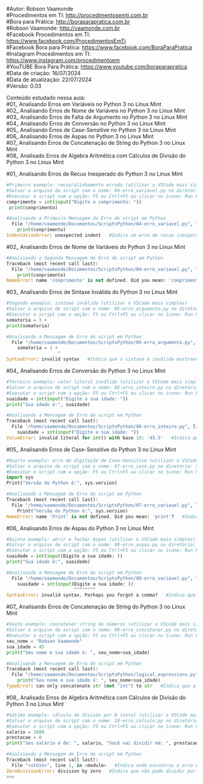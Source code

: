 #Autor: Robson Vaamonde<br>
#Procedimentos em TI: http://procedimentosemti.com.br<br>
#Bora para Prática: http://boraparapratica.com.br<br>
#Robson Vaamonde: http://vaamonde.com.br<br>
#Facebook Procedimentos em TI: https://www.facebook.com/ProcedimentosEmTi<br>
#Facebook Bora para Prática: https://www.facebook.com/BoraParaPratica<br>
#Instagram Procedimentos em TI: https://www.instagram.com/procedimentoem<br>
#YouTUBE Bora Para Prática: https://www.youtube.com/boraparapratica<br>
#Data de criação: 16/07/2024<br>
#Data de atualização: 22/07/2024<br>
#Versão: 0.03<br>

Conteúdo estudado nessa aula:<br>
#01_ Analisando Erros em Variáveis no Python 3 no Linux Mint<br>
#02_ Analisando Erros de Nome de Variáveis no Python 3 no Linux Mint<br>
#03_ Analisando Erros de Falta de Argumento no Python 3 no Linux Mint<br>
#04_ Analisando Erros de Conversão no Python 3 no Linux Mint<br>
#05_ Analisando Erros de Case-Sensitive no Python 3 no Linux Mint<br>
#06_ Analisando Erros de Aspas no Python 3 no Linux Mint<br>
#07_ Analisando Erros de Concatenação de String do Python 3 no Linux Mint<br>
#08_ Analisado Erros de Algebra Aritmética com Cálculos de Divisão do Python 3 no Linux Mint<br>

#01_ Analisando Erros de Recuo Inesperado do Python 3 no Linux Mint<br>
```python
#Primeiro exemplo: recuo/alinhamento errado (utilizar o VSCode mais simples)
#Salvar o arquivo de script com o nome: 04-erro_variavel.py no diretório: ScriptsPython
#Executar o script com a opção: F5 ou Ctrl+F5 ou clicar no ícone: Run Python File
comprimento = int(input("Digite o comprimento: "))
 print(conprimento)

#Analisando a Primeira Mensagem do Erro do script em Python
  File "/home/vaamonde/Documentos/ScriptsPython/04-erro_variavel.py", line 2   #Indica onde encontrou o erro e parou o script
    print(conprimento)
IndentationError: unexpected indent   #Indica um erro de recuo inesperado
```

#02_ Analisando Erros de Nome de Variáveis do Python 3 no Linux Mint<br>
```python
#Analisando a Segunda Mensagem do Erro do script em Python
Traceback (most recent call last):
  File "/home/vaamonde/Documentos/ScriptsPython/04-erro_variavel.py", line 2, in <module>   #Indica onde encontrou o erro e parou o script
    print(conprimento)
NameError: name 'conprimento' is not defined. Did you mean: 'comprimento'?   #Indica que o nome da variável não está definido
```
#03_ Analisando Erros de Sintaxe Inválida do Python 3 no Linux Mint<br>
```python
#Segundo exemplo: sintaxe inválida (utilizar o VSCode mais simples)
#Salvar o arquivo de script com o nome: 05-erro_argumento.py no diretório: ScriptsPython
#Executar o script com a opção: F5 ou Ctrl+F5 ou clicar no ícone: Run Python File
somatoria = 3 +
print(somatoria)

#Analisando a Mensagem de Erro do script em Python
  File "/home/vaamonde/Documentos/ScriptsPython/05-erro_argumento.py", line 1   #Indica onde encontrou o erro e parou o script
    somatoria = 3 +
                   ^
SyntaxError: invalid syntax   #Indica que a sintaxe é inválida mostrando onde está o erro no simbolo de ^ (circunflexo)
```

#04_ Analisando Erros de Conversão do Python 3 no Linux Mint<br>
```python
#Terceiro exemplo: valor literal inválido (utilizar o VSCode mais simples)
#Salvar o arquivo de script com o nome: 06-erro_inteiro.py no diretório: ScriptsPython
#Executar o script com a opção: F5 ou Ctrl+F5 ou clicar no ícone: Run Python File
suaidade = int(input("Digite a sua idade: ")) 
print("Sua idade é:", suaidade)

#Analisando a Mensagem de Erro do script em Python
Traceback (most recent call last):
  File "/home/vaamonde/Documentos/ScriptsPython/06-erro_inteiro.py", line 1, in <module>   #Indica onde encontrou o erro e parou o script
    suaidade = int(input("Digite a sua idade: ")) 
ValueError: invalid literal for int() with base 10: '45.5'   #Indica que é um valor inválida literal para base 10
```

#05_ Analisando Erros de Case-Sensitive do Python 3 no Linux Mint<br>
```python
#Quarto exemplo: erro de digitação de Case-Sensitive (utilizar o VSCode mais simples)
#Salvar o arquivo de script com o nome: 07-erro_case.py no diretório: ScriptsPython
#Executar o script com a opção: F5 ou Ctrl+F5 ou clicar no ícone: Run Python File
import sys
Print("Versão do Python é:", sys.version)

#Analisando a Mensagem de Erro do script em Python
Traceback (most recent call last):
  File "/home/vaamonde/Documentos/ScriptsPython/07-erro_variavel.py", line 2, in <module>   #Indica onde encontrou o erro e parou o script
    Print("Versão do Python é:", sys.version)
NameError: name 'Print' is not defined. Did you mean: 'print'?   #Indica que o nome da função não é definida
```

#06_ Analisando Erros de Aspas do Python 3 no Linux Mint<br>
```python
#Quinto exemplo: abrir e fechar Aspas (utilizar o VSCode mais simples)
#Salvar o arquivo de script com o nome: 08-erro_aspas.py no diretório: ScriptsPython
#Executar o script com a opção: F5 ou Ctrl+F5 ou clicar no ícone: Run Python File
suaidade = int(input(Digite a sua idade: )) 
print("Sua idade é:", suaidade)

#Analisando a Mensagem de Erro do script em Python
  File "/home/vaamonde/Documentos/ScriptsPython/08-erro_variavel.py", line 1   #Indica onde encontrou o erro e parou o script
    suaidade = int(input(Digite a sua idade: )) 
                         ^^^^^^^^
SyntaxError: invalid syntax. Perhaps you forgot a comma?   #Indica que a sintaxe é inválida mostrando onde está o erro no simbolo de ^ (circunflexo)
```

#07_ Analisando Erros de Concatenação de String do Python 3 no Linux Mint<br>
```python
#Sexto exemplo: concatenar string do números (utilizar o VSCode mais simples)
#Salvar o arquivo de script com o nome: 09-erro_concatenar.py no diretório: ScriptPython
#Executar o script com a opção: F5 ou Ctrl+F5 ou clicar no ícone: Run Python File
seu_nome = "Robson Vaamonde"
sua_idade = 45
print("Seu nome e sua idade é: ", seu_nome+sua_idade)

#Analisando a Mensagem de Erro do script em Python
Traceback (most recent call last):
  File "/home/vaamonde/Documentos/ScriptsPython/logical_expressions.py", line 3, in <module>   #Indica onde encontrou o erro e parou o script
    print("Seu nome e sua idade é: ", seu_nome+sua_idade)
TypeError: can only concatenate str (not "int") to str   #Indica que a opção só pode concatenar com string
```

#08_ Analisado Erros de Algebra Aritmética com Cálculos de Divisão do Python 3 no Linux Mint<br>
```python
#Sétimo exemplo: cálculo de divisão por 0 (zero) (utilizar o VSCode mais simples)
#Salvar o arquivo de script com o nome: 10-erro_calculo.py no diretório: ScriptPython
#Executar o script com a opção: F5 ou Ctrl+F5 ou clicar no ícone: Run Python File
salario = 1000
prestacao = 0
print("Seu salário é de: ", salario, "Você vai dividir em: ", prestacao, "vezes o valor de: ", (salario / prestacao))

#Analisando a Mensagem de Erro do script em Python
Traceback (most recent call last):
  File "<stdin>", line 1, in <module>   #Indica onde encontrou o erro e parou o script
ZeroDivisionError: division by zero   #Indica que não pode dividir por zero
>>>